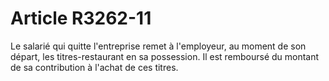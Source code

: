 # Article R3262-11

  
Le salarié qui quitte l'entreprise remet à l'employeur, au moment de son départ, les titres-restaurant en sa possession. Il est remboursé du montant de sa contribution à l'achat de ces titres.